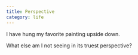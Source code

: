 ```yaml
---
title: Perspective
category: life
---
```

I have hung
my favorite painting
upside down.

What else
am I not seeing
in its truest perspective?
